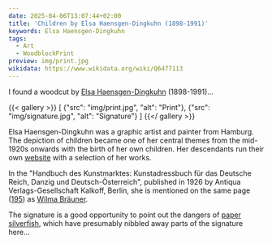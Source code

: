 ```yaml
---
date: 2025-04-06T13:07:44+02:00
title: 'Children by Elsa Haensgen-Dingkuhn (1898-1991)'
keywords: Elsa Haensgen-Dingkuhn
tags:
  - Art
  - WoodblockPrint
preview: img/print.jpg
wikidata: https://www.wikidata.org/wiki/Q6477113
---
```


I found a woodcut by [Elsa Haensgen-Dingkuhn](https://de.wikipedia.org/wiki/Elsa_Haensgen-Dingkuhn) (1898-1991)...
<!--more-->

{{< gallery >}}
[
  {"src": "img/print.jpg", "alt": "Print"},
  {"src": "img/signature.jpg", "alt": "Signature"}
]
{{</ gallery >}}

Elsa Haensgen-Dingkuhn was a graphic artist and painter from Hamburg. The depiction of children became one of her central themes from the mid-1920s onwards with the birth of her own children. Her descendants run their own [website](http://www.dingkuhn.de/) with a selection of her works.


In the "Handbuch des Kunstmarktes: Kunstadressbuch für das Deutsche Reich, Danzig und Deutsch-Österreich", published in 1926 by Antiqua Verlags-Gesellschaft Kalkoff, Berlin, she is mentioned on the same page ([195](https://doi.org/10.11588/diglit.52375#0195)) as [Wilma Bräuner](/post/wilma-brauner/).

The signature is a good opportunity to point out the dangers of [paper silverfish](https://en.wikipedia.org/wiki/Ctenolepisma_longicaudatum), which have presumably nibbled away parts of the signature here...
